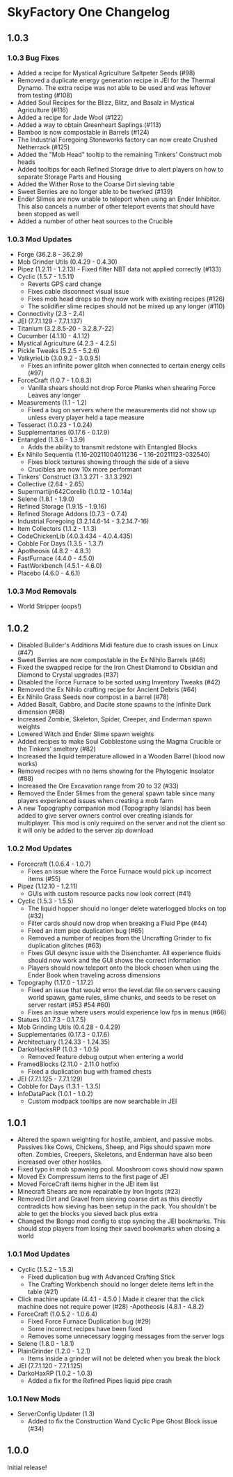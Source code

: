 # SkyFactory One Changelog

## 1.0.3

### 1.0.3 Bug Fixes

- Added a recipe for Mystical Agriculture Saltpeter Seeds (#98)
- Removed a duplicate energy generation recipe in JEI for the Thermal Dynamo. The extra recipe was not able to be used and was leftover from testing (#108)
- Added Soul Recipes for the Blizz, Blitz, and Basalz in Mystical Agriculture (#116)
- Added a recipe for Jade Wool (#122)
- Added a way to obtain Greenheart Saplings (#113)
- Bamboo is now compostable in Barrels (#124)
- The Industrial Foregoing Stoneworks factory can now create Crushed Netherrack (#125)
- Added the "Mob Head" tooltip to the remaining Tinkers' Construct mob heads
- Added tooltips for each Refined Storage drive to alert players on how to separate Storage Parts and Housing
- Added the Wither Rose to the Coarse Dirt sieving table
- Sweet Berries are no longer able to be twerked (#139)
- Ender Slimes are now unable to teleport when using an Ender Inhibitor. This also cancels a number of other teleport events that should have been stopped as well
- Added a number of other heat sources to the Crucible

### 1.0.3 Mod Updates

- Forge (36.2.8 - 36.2.9)
- Mob Grinder Utils (0.4.29 - 0.4.30)
- Pipez (1.2.11 - 1.2.13) - Fixed filter NBT data not applied correctly (#133)
- Cyclic (1.5.7 - 1.5.11)
  - Reverts GPS card change
  - Fixes cable disconnect visual issue
  - Fixes mob head drops so they now work with existing recipes (#126)
  - The solidifier slime recipes should not be mixed up any longer (#110)
- Connectivity (2.3 - 2.4)
- JEI (7.7.1.129 - 7.7.1.137)
- Titanium (3.2.8.5-20 - 3.2.8.7-22)
- Cucumber (4.1.10 - 4.1.12)
- Mystical Agriculture (4.2.3 - 4.2.5)
- Pickle Tweaks (5.2.5 - 5.2.6)
- ValkyrieLib (3.0.9.2 - 3.0.9.5)
  - Fixes an infinite power glitch when connected to certain energy cells (#97)
- ForceCraft (1.0.7 - 1.0.8.3)
  - Vanilla shears should not drop Force Planks when shearing Force Leaves any longer
- Measurements (1.1 - 1.2)
  - Fixed a bug on servers where the measurements did not show up unless every player held a tape measure
- Tesseract (1.0.23 - 1.0.24)
- Supplementaries (0.17.6 - 0.17.9)
- Entangled (1.3.6 - 1.3.9)
  - Adds the ability to transmit redstone with Entangled Blocks
- Ex Nihilo Sequentia (1.16-20211004011236 - 1.16-20211123-032540)
  - Fixes block textures showing through the side of a sieve
  - Crucibles are now 10x more performant
- Tinkers' Construct (3.1.3.271 - 3.1.3.292)
- Collective (2.64 - 2.65)
- Supermartijn642Corelib (1.0.12 - 1.0.14a)
- Selene (1.8.1 - 1.9.0)
- Refined Storage (1.9.15 - 1.9.16)
- Refined Storage Addons (0.7.3 - 0.7.4)
- Industrial Foregoing (3.2.14.6-14 - 3.2.14.7-16)
- Item Collectors (1.1.2 - 1.1.3)
- CodeChickenLib (4.0.3.434 - 4.0.4.435)
- Cobble For Days (1.3.5 - 1.3.7)
- Apotheosis (4.8.2 - 4.8.3)
- FastFurnace (4.4.0 - 4.5.0)
- FastWorkbench (4.5.1 - 4.6.0)
- Placebo (4.6.0 - 4.6.1)

### 1.0.3 Mod Removals

- World Stripper (oops!)

## 1.0.2

- Disabled Builder's Additions Midi feature due to crash issues on Linux (#47)
- Sweet Berries are now compostable in the Ex Nihilo Barrels (#46)
- Fixed the swapped recipe for the Iron Chest Diamond to Obsidian and Diamond to Crystal upgrades (#37)
- Disabled the Force Furnace to be sorted using Inventory Tweaks (#42)
- Removed the Ex Nihilo crafting recipe for Ancient Debris (#64)
- Ex Nihilo Grass Seeds now compost in a barrel (#78)
- Added Basalt, Gabbro, and Dacite stone spawns to the Infinite Dark dimension (#68)
- Increased Zombie, Skeleton, Spider, Creeper, and Enderman spawn weights
- Lowered Witch and Ender Slime spawn weights
- Added recipes to make Soul Cobblestone using the Magma Crucible or the Tinkers' smeltery (#82)
- Increased the liquid temperature allowed in a Wooden Barrel (blood now works)
- Removed recipes with no items showing for the Phytogenic Insolator (#88)
- Increased the Ore Excavation range from 20 to 32 (#33)
- Removed the Ender Slimes from the general spawn table since many players experienced issues when creating a mob farm
- A new Topography companion mod (Topography Islands) has been added to give server owners control over creating islands for multiplayer. This mod is only required on the server and not the client so it will only be added to the server zip download

### 1.0.2 Mod Updates

- Forcecraft (1.0.6.4 - 1.0.7)
  - Fixes an issue where the Force Furnace would pick up incorrect items (#55)
- Pipez (1.12.10 - 1.2.11)
  - GUIs with custom resource packs now look correct (#41)
- Cyclic (1.5.3 - 1.5.5)
  - The liquid hopper should no longer delete waterlogged blocks on top (#32)
  - Filter cards should now drop when breaking a Fluid Pipe (#44)
  - Fixed an item pipe duplication bug (#65)
  - Removed a number of recipes from the Uncrafting Grinder to fix duplication glitches (#63)
  - Fixes GUI desync issue with the Disenchanter. All experience fluids should now work and the GUI shows the correct information
  - Players should now teleport onto the block chosen when using the Ender Book when traveling across dimensions
- Topography (1.17.0 - 1.17.2)
  - Fixed an issue that would error the level.dat file on servers causing world spawn, game rules, slime chunks, and seeds to be reset on server restart (#53 #54 #60)
  - Fixes an issue where users would experience low fps in menus (#66)
- Statues (0.1.7.3 - 0.1.7.5)
- Mob Grinding Utils (0.4.28 - 0.4.29)
- Supplementaries (0.17.3 - 0.17.6)
- Architectuary (1.24.33 - 1.24.35)
- DarkoHacksRP (1.0.3 - 1.0.5)
  - Removed feature debug output when entering a world
- FramedBlocks (2.11.0 - 2.11.0 hotfix)
  - Fixed a duplication bug with framed chests
- JEI (7.7.1.125 - 7.7.1.129)
- Cobble for Days (1.3.1 - 1.3.5)
- InfoDataPack (1.0.1 - 1.0.2)
  - Custom modpack tooltips are now searchable in JEI

## 1.0.1

- Altered the spawn weighting for hostile, ambient, and passive mobs. Passives like Cows, Chickens, Sheep, and Pigs should spawn more often. Zombies, Creepers, Skeletons, and Enderman have also been increased over other hostiles.
- Fixed typo in mob spawning pool. Mooshroom cows should now spawn
- Moved Ex Compressum items to the first page of JEI
- Moved ForceCraft items higher in the JEI item list
- Minecraft Shears are now repairable by Iron Ingots (#23)
- Removed Dirt and Gravel from sieving coarse dirt as this directly contradicts how sieving has been setup in the pack. You shouldn't be able to get the blocks you sieved back plus extra
- Changed the Bongo mod config to stop syncing the JEI bookmarks. This should stop players from losing their saved bookmarks when closing a world

### 1.0.1 Mod Updates

- Cyclic (1.5.2 - 1.5.3)
  - Fixed duplication bug with Advanced Crafting Stick
  - The Crafting Workbench should no longer delete items left in the table (#21)
- Click machine update (4.4.1 - 4.5.0 )
  Made it clearer that the click machine does not require power (#28)
  -Apotheosis (4.8.1 - 4.8.2)
- ForceCraft (1.0.5.2 - 1.0.6.4)
  - Fixed Force Furnace Duplication bug (#29)
  - Some incorrect recipes have been fixed
  - Removes some unnecessary logging messages from the server logs
- Selene (1.8.0 - 1.8.1)
- PlainGrinder (1.2.0 - 1.2.1)
  - Items inside a grinder will not be deleted when you break the block
- JEI (7.7.1.120 - 7.7.1.125)
- DarkoHaxRP (1.0.2 - 1.0.3)
  - Added a fix for the Refined Pipes liquid pipe crash

### 1.0.1 New Mods

- ServerConfig Updater (1.3)
  - Added to fix the Construction Wand Cyclic Pipe Ghost Block issue (#34)

## 1.0.0

Initial release!
